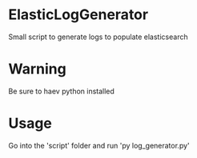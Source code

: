 # ElasticLogGenerator
Small script to generate logs to populate elasticsearch

# Warning
Be sure to haev python installed

# Usage
Go into the 'script' folder and run 'py log_generator.py'